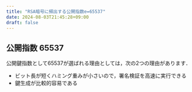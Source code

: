 ```yaml
---
title: "RSA暗号に頻出する公開指数e=65537"
date: 2024-08-03T21:45:28+09:00
draft: false
---
```


## 公開指数 65537

公開鍵指数として65537が選ばれる理由としては，次の2つの理由があります．

- ビット長が短くハミング重みが小さいので，署名検証を高速に実行できる
- 鍵生成が比較的容易である


